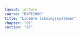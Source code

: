 ```yaml
---
layout: lecture
course: "BYPE2000"
title: "Lineære likningssystemer"
chapter: "01"
section: "01"
---
```

